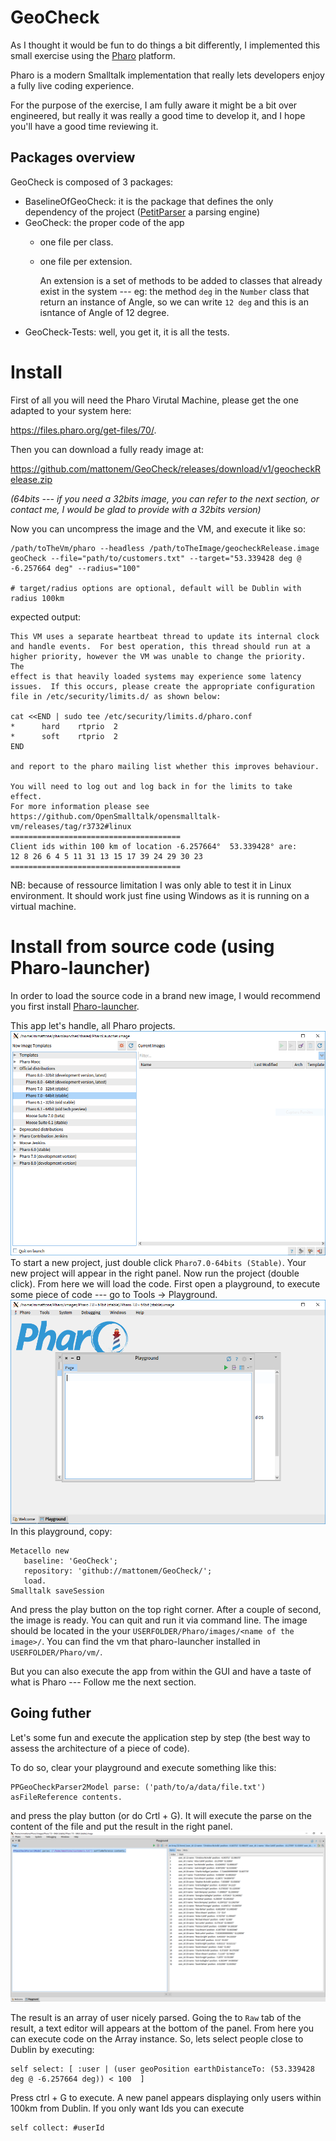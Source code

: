# GeoCheck
As I thought it would be fun to do things a bit differently, I implemented this small exercise using the [Pharo](https://pharo.org) platform.

Pharo is a modern Smalltalk implementation that really lets developers enjoy a fully live coding experience.

For the purpose of the exercise, I am fully aware it might be a bit over engineered, but really it was really a good time to develop it, and I hope you'll have a good time reviewing it.

## Packages overview
GeoCheck is composed of 3 packages:
- BaselineOfGeoCheck: it is the package that defines the only dependency of the project ([PetitParser](https://github.com/moosetechnology/PetitParser) a parsing engine)
- GeoCheck: the proper code of the app 
   - one file per class.
   - one file per extension.
   
     An extension is a set of methods to be added to classes that already exist in the system --- eg: the method `deg` in the `Number` class that return an instance of Angle, so we can write `12 deg` and this is an isntance of Angle of 12 degree.
- GeoCheck-Tests: well, you get it, it is all the tests.

# Install
First of all you will need the Pharo Virutal Machine, please get the one adapted to your system here:

https://files.pharo.org/get-files/70/.

Then you can download a fully ready image at: 

https://github.com/mattonem/GeoCheck/releases/download/v1/geocheckRelease.zip

_(64bits --- if you need a 32bits image, you can refer to the next section, or contact me, I would be glad to provide with a 32bits version)_

Now you can uncompress the image and the VM, and execute it like so:

```
/path/toTheVm/pharo --headless /path/toTheImage/geocheckRelease.image geoCheck --file="path/to/customers.txt" --target="53.339428 deg @ -6.257664 deg" --radius="100"

# target/radius options are optional, default will be Dublin with radius 100km 
```

expected output:

```
This VM uses a separate heartbeat thread to update its internal clock
and handle events.  For best operation, this thread should run at a
higher priority, however the VM was unable to change the priority.  The
effect is that heavily loaded systems may experience some latency
issues.  If this occurs, please create the appropriate configuration
file in /etc/security/limits.d/ as shown below:

cat <<END | sudo tee /etc/security/limits.d/pharo.conf
*      hard    rtprio  2
*      soft    rtprio  2
END

and report to the pharo mailing list whether this improves behaviour.

You will need to log out and log back in for the limits to take effect.
For more information please see
https://github.com/OpenSmalltalk/opensmalltalk-vm/releases/tag/r3732#linux
======================================
Client ids within 100 km of location -6.257664°  53.339428° are:
12 8 26 6 4 5 11 31 13 15 17 39 24 29 30 23
======================================
```

NB: because of ressource limitation I was only able to test it in Linux environment. It should work just fine using Windows as it is running on a virtual machine.

# Install from source code (using Pharo-launcher)
In order to load the source code in a brand new image, I would recommend you first install [Pharo-launcher](http://pharo.org/web/download).

This app let's handle, all Pharo projects.
![launcher](/launcher.PNG)
To start a new project, just double click `Pharo7.0-64bits (Stable)`.
Your new project will appear in the right panel.
Now run the project (double click).
From here we will load the code. First open a playground, to execute some piece of code --- go to Tools -> Playground.
![launcher](/playground.PNG)
In this playground, copy:
```
Metacello new
   baseline: 'GeoCheck';
   repository: 'github://mattonem/GeoCheck/';
   load.
Smalltalk saveSession
```
And press the play button on the top right corner.
After a couple of second, the image is ready. You can quit and run it via command line.
The image should be located in the your `USERFOLDER/Pharo/images/<name of the image>/`.
You can find the vm that pharo-launcher installed in `USERFOLDER/Pharo/vm/`.

But you can also execute the app from within the GUI and have a taste of what is Pharo --- Follow me the next section.
## Going futher
Let's some fun and execute the application step by step (the best way to assess the architecture of a piece of code). 

To do so, clear your playground and execute something like this:
```
PPGeoCheckParser2Model parse: ('path/to/a/data/file.txt') asFileReference contents.
```
and press the play button (or do Crtl + G). It will execute the parse on the content of the file and put the result in the right panel.
![parseFile](/parseFile.PNG)

The result is an array of user nicely parsed.
Going the to `Raw` tab of the result, a text editor will appears at the bottom of the panel. From here you can execute code on the Array instance. So, lets select people close to Dublin by executing:
```
self select: [ :user | (user geoPosition earthDistanceTo: (53.339428 deg @ -6.257664 deg)) < 100  ] 
```
Press ctrl + G to execute. 
A new panel appears displaying only users within 100km from Dublin.
If you only want Ids you can execute
```
self collect: #userId
```

